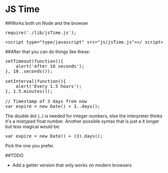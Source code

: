 # JS Time

##Works both on Node and the browser
<pre>require('./lib/jsTime.js');</pre>
<pre>&lt;script type="type/javascript" src="js/jsTime.js">&lt;/ script></pre>

##After that you can do things like these:
<pre>
setTimeout(function(){
	alert('After 10 seconds');
}, 10..seconds());

setInterval(function(){
	alert('Every 1.5 hours');
}, 1.5.minutes());

// Timestamp of 3 days from now
var expire = new Date() + 3..days();
</pre>

The double dot (..) is needed for integer numbers, else the interpreter thinks it's a mistyped float number.
Another possible syntax that is just a it longer but less magical would be:

<pre>
var expire = new Date() + (3).days();
</pre>

Pick the one you prefer.


##TODO
 - Add a getter version that only works on modern browsers